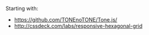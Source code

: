 Starting with:

* https://github.com/TONEnoTONE/Tone.js/
* http://cssdeck.com/labs/responsive-hexagonal-grid